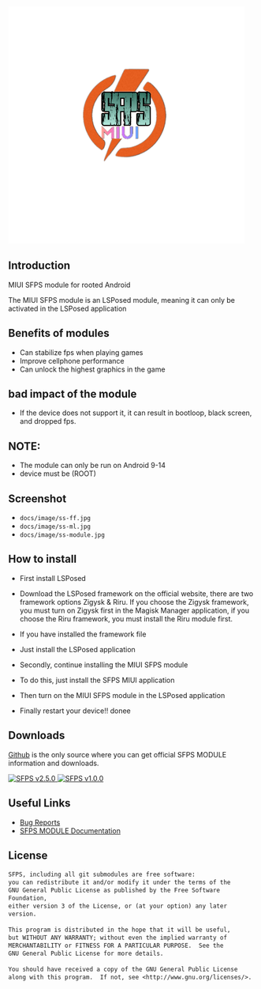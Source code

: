 ![logo](docs/images/logo.png)


## Introduction
MIUI SFPS module for rooted Android 

The MIUI SFPS module is an LSPosed module, meaning it can only be activated in the LSPosed application

## Benefits of modules
- Can stabilize fps when playing games
- Improve cellphone performance
- Can unlock the highest graphics in the game
  
## bad impact of the module
- If the device does not support it, it can result in bootloop, black screen, and dropped fps.

## NOTE: 
 - The module can only be run on Android 9-14
 - device must be (ROOT)

## Screenshot
 - `docs/image/ss-ff.jpg`
 - `docs/image/ss-ml.jpg`
 - `docs/image/ss-module.jpg`
   
 ## How to install
 - First install LSPosed
 - Download the LSPosed framework on the official website, there are two framework options Zigysk & Riru. If you choose the Zigysk framework, you must turn on Zigysk first in the Magisk Manager application, if you choose the Riru framework, you must install the Riru module first.
 - If you have installed the framework file
 - Just install the LSPosed application

 - Secondly, continue installing the MIUI SFPS module
 - To do this, just install the SFPS MIUI application
 - Then turn on the MIUI SFPS module in the LSPosed application
 - Finally restart your device!! donee

## Downloads
[Github](https://github.com/axxescript/SFPS-MIUI-Module-LSPosed) is the only source where you can get official SFPS MODULE information and downloads.

 [![SFPS v2.5.0](https://github.com/axxescript/SFPS-MIUI-Module-LSPosed/assets/143707720/e17fb1f9-fcdc-4389-af73-3f42283ff45c)
](https://github.com/axxescript/SFPS-MIUI-Module-LSPosed/releases/tag/v2.5.0)
 [![SFPS v1.0.0](https://github.com/axxescript/SFPS-MIUI-Module-LSPosed/assets/143707720/bc76ae65-2a87-47eb-9b77-fc0d085b5fcb)
](https://github.com/axxescript/SFPS-MIUI-Module-LSPosed/releases/tag/v1.0.0)

## Useful Links

- [Bug Reports](https://github.com/axxescript/SFPS-MIUI-Module-LSPosed/issues/1)
- [SFPS MODULE Documentation](https://github.com/axxescript/SFPS-MIUI-Module-LSPosed/)

## License

    SFPS, including all git submodules are free software:
    you can redistribute it and/or modify it under the terms of the
    GNU General Public License as published by the Free Software Foundation,
    either version 3 of the License, or (at your option) any later version.

    This program is distributed in the hope that it will be useful,
    but WITHOUT ANY WARRANTY; without even the implied warranty of
    MERCHANTABILITY or FITNESS FOR A PARTICULAR PURPOSE.  See the
    GNU General Public License for more details.

    You should have received a copy of the GNU General Public License
    along with this program.  If not, see <http://www.gnu.org/licenses/>.
    
